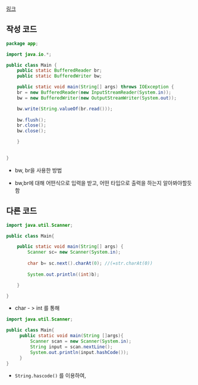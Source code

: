 [링크](https://www.acmicpc.net/problem/11654)

## 작성 코드

```java
package app;

import java.io.*;

public class Main {
    public static BufferedReader br;
    public static BufferedWriter bw;

    public static void main(String[] args) throws IOException {
    br = new BufferedReader(new InputStreamReader(System.in));
    bw = new BufferedWriter(new OutputStreamWriter(System.out));

    bw.write(String.valueOf(br.read()));
    
    bw.flush();
    br.close();
    bw.close();

    }

    
}


```

- bw, br을 사용한 방법

- bw,br에 대해 어떤식으로 입력을 받고, 어떤 타입으로 출력을 하는지 알아봐야할듯함

## 다른 코드

``` java
import java.util.Scanner;

public class Main{

	public static void main(String[] args) {
		Scanner sc= new Scanner(System.in);
	
		char b= sc.next().charAt(0); //(=str.charAt(0))
		
		System.out.println((int)b);

	}

}
```

- char - > int 를 통해



```java
import java.util.Scanner;

public class Main{
     public static void main(String []args){
    	 Scanner scan = new Scanner(System.in);
    	 String input = scan.nextLine();
    	 System.out.println(input.hashCode());
     }
}
```

- `String.hascode()` 를 이용하여,